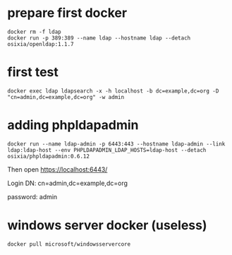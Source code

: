 
# prepare first docker 

    docker rm -f ldap
    docker run -p 389:389 --name ldap --hostname ldap --detach osixia/openldap:1.1.7

# first test

    docker exec ldap ldapsearch -x -h localhost -b dc=example,dc=org -D "cn=admin,dc=example,dc=org" -w admin

# adding phpldapadmin

    docker run --name ldap-admin -p 6443:443 --hostname ldap-admin --link ldap:ldap-host --env PHPLDAPADMIN_LDAP_HOSTS=ldap-host --detach osixia/phpldapadmin:0.6.12
    
Then open [https://localhost:6443/](https://localhost:6443/)

Login DN: cn=admin,dc=example,dc=org

password: admin

    
# windows server docker (useless)

    docker pull microsoft/windowsservercore

